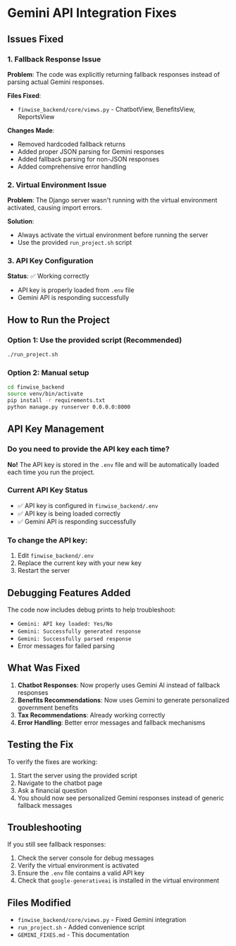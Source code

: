 # Gemini API Integration Fixes

## Issues Fixed

### 1. **Fallback Response Issue**
**Problem**: The code was explicitly returning fallback responses instead of parsing actual Gemini responses.

**Files Fixed**:
- `finwise_backend/core/views.py` - ChatbotView, BenefitsView, ReportsView

**Changes Made**:
- Removed hardcoded fallback returns
- Added proper JSON parsing for Gemini responses
- Added fallback parsing for non-JSON responses
- Added comprehensive error handling

### 2. **Virtual Environment Issue**
**Problem**: The Django server wasn't running with the virtual environment activated, causing import errors.

**Solution**: 
- Always activate the virtual environment before running the server
- Use the provided `run_project.sh` script

### 3. **API Key Configuration**
**Status**: ✅ Working correctly
- API key is properly loaded from `.env` file
- Gemini API is responding successfully

## How to Run the Project

### Option 1: Use the provided script (Recommended)
```bash
./run_project.sh
```

### Option 2: Manual setup
```bash
cd finwise_backend
source venv/bin/activate
pip install -r requirements.txt
python manage.py runserver 0.0.0.0:8000
```

## API Key Management

### Do you need to provide the API key each time?
**No!** The API key is stored in the `.env` file and will be automatically loaded each time you run the project.

### Current API Key Status
- ✅ API key is configured in `finwise_backend/.env`
- ✅ API key is being loaded correctly
- ✅ Gemini API is responding successfully

### To change the API key:
1. Edit `finwise_backend/.env`
2. Replace the current key with your new key
3. Restart the server

## Debugging Features Added

The code now includes debug prints to help troubleshoot:
- `Gemini: API key loaded: Yes/No`
- `Gemini: Successfully generated response`
- `Gemini: Successfully parsed response`
- Error messages for failed parsing

## What Was Fixed

1. **Chatbot Responses**: Now properly uses Gemini AI instead of fallback responses
2. **Benefits Recommendations**: Now uses Gemini to generate personalized government benefits
3. **Tax Recommendations**: Already working correctly
4. **Error Handling**: Better error messages and fallback mechanisms

## Testing the Fix

To verify the fixes are working:

1. Start the server using the provided script
2. Navigate to the chatbot page
3. Ask a financial question
4. You should now see personalized Gemini responses instead of generic fallback messages

## Troubleshooting

If you still see fallback responses:

1. Check the server console for debug messages
2. Verify the virtual environment is activated
3. Ensure the `.env` file contains a valid API key
4. Check that `google-generativeai` is installed in the virtual environment

## Files Modified

- `finwise_backend/core/views.py` - Fixed Gemini integration
- `run_project.sh` - Added convenience script
- `GEMINI_FIXES.md` - This documentation 